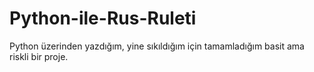 # Python-ile-Rus-Ruleti
Python üzerinden yazdığım, yine sıkıldığım için tamamladığım basit ama riskli bir proje.
